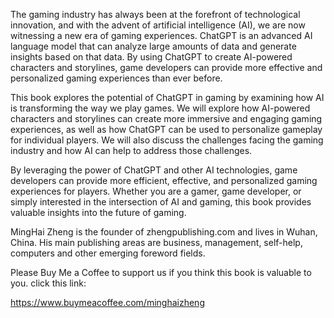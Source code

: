 
The gaming industry has always been at the forefront of technological innovation, and with the advent of artificial intelligence (AI), we are now witnessing a new era of gaming experiences. ChatGPT is an advanced AI language model that can analyze large amounts of data and generate insights based on that data. By using ChatGPT to create AI-powered characters and storylines, game developers can provide more effective and personalized gaming experiences than ever before.

This book explores the potential of ChatGPT in gaming by examining how AI is transforming the way we play games. We will explore how AI-powered characters and storylines can create more immersive and engaging gaming experiences, as well as how ChatGPT can be used to personalize gameplay for individual players. We will also discuss the challenges facing the gaming industry and how AI can help to address those challenges.

By leveraging the power of ChatGPT and other AI technologies, game developers can provide more efficient, effective, and personalized gaming experiences for players. Whether you are a gamer, game developer, or simply interested in the intersection of AI and gaming, this book provides valuable insights into the future of gaming.

MingHai Zheng is the founder of zhengpublishing.com and lives in Wuhan, China. His main publishing areas are business, management, self-help, computers and other emerging foreword fields.

Please Buy Me a Coffee to support us if you think this book is valuable to you. click this link:

https://www.buymeacoffee.com/minghaizheng
